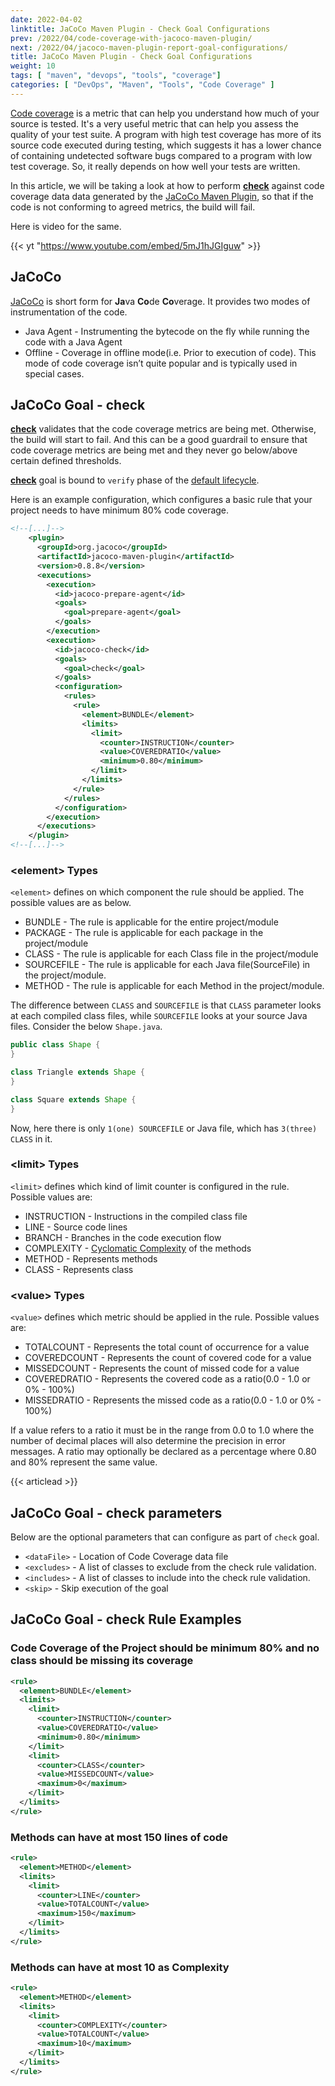 ```yaml
---
date: 2022-04-02
linktitle: JaCoCo Maven Plugin - Check Goal Configurations
prev: /2022/04/code-coverage-with-jacoco-maven-plugin/
next: /2022/04/jacoco-maven-plugin-report-goal-configurations/
title: JaCoCo Maven Plugin - Check Goal Configurations
weight: 10
tags: [ "maven", "devops", "tools", "coverage"]
categories: [ "DevOps", "Maven", "Tools", "Code Coverage" ]
---
```



[Code coverage][1] is a metric that can help you understand how much of your source is tested. It's a very useful metric that can help you assess the quality of your test suite. A program with high test coverage has more of its source code executed during testing, which suggests it has a lower chance of containing undetected software bugs compared to a program with low test coverage. So, it really depends on how well your tests are written.

In this article, we will be taking a look at how to perform [**check**][3] against code coverage data data generated by the [JaCoCo Maven Plugin][2], so that if the code is not conforming to agreed metrics, the build will fail.

Here is video for the same.

{{< yt "https://www.youtube.com/embed/5mJ1hJGIguw" >}}





## JaCoCo

[JaCoCo][4] is short form for **Ja**va **Co**de **Co**verage. It provides two modes of instrumentation of the code.

- Java Agent - Instrumenting the bytecode on the fly while running the code with a Java Agent
- Offline - Coverage in offline mode(i.e. Prior to execution of code). This mode of code coverage isn’t quite popular and is typically used in special cases.





## JaCoCo Goal - check

[**check**][3] validates that the code coverage metrics are being met. Otherwise, the build will start to fail. And this can be a good guardrail to ensure that code coverage metrics are being met and they never go below/above certain defined thresholds.

[**check**][3] goal is bound to `verify` phase of the [default lifecycle][5].

Here is an example configuration, which configures a basic rule that your project needs to have minimum 80% code coverage.

```xml
<!--[...]-->
    <plugin>
      <groupId>org.jacoco</groupId>
      <artifactId>jacoco-maven-plugin</artifactId>
      <version>0.8.8</version>
      <executions>
        <execution>
          <id>jacoco-prepare-agent</id>
          <goals>
            <goal>prepare-agent</goal>
          </goals>
        </execution>
        <execution>
          <id>jacoco-check</id>
          <goals>
            <goal>check</goal>
          </goals>
          <configuration>
            <rules>
              <rule>
                <element>BUNDLE</element>
                <limits>
                  <limit>
                    <counter>INSTRUCTION</counter>
                    <value>COVEREDRATIO</value>
                    <minimum>0.80</minimum>
                  </limit>
                </limits>
              </rule>
            </rules>
          </configuration>
        </execution>
      </executions>
    </plugin>
<!--[...]-->
```

### &lt;element> Types

`<element>` defines on which component the rule should be applied. The possible values are as below.

- BUNDLE - The rule is applicable for the entire project/module
- PACKAGE - The rule is applicable for each package in the project/module
- CLASS - The rule is applicable for each Class file in the project/module
- SOURCEFILE - The rule is applicable for each Java file(SourceFile) in the project/module.
- METHOD - The rule is applicable for each Method in the project/module.

The difference between `CLASS` and `SOURCEFILE` is that `CLASS` parameter looks at each compiled class files, while `SOURCEFILE` looks at your source Java files. Consider the below `Shape.java`.

```java
public class Shape {
}

class Triangle extends Shape {
}

class Square extends Shape {
}
```

Now, here there is only `1(one) SOURCEFILE` or Java file, which has `3(three) CLASS` in it.



### &lt;limit> Types

`<limit>` defines which kind of limit counter is configured in the rule. Possible values are:

- INSTRUCTION - Instructions in the compiled class file
- LINE - Source code lines
- BRANCH - Branches in the code execution flow
- COMPLEXITY - [Cyclomatic Complexity][6] of the methods
- METHOD - Represents methods
- CLASS - Represents class



### &lt;value> Types

`<value>` defines which metric should be applied in the rule. Possible values are:

- TOTALCOUNT - Represents the total count of occurrence for a value
- COVEREDCOUNT - Represents the count of covered code for a value
- MISSEDCOUNT - Represents the count of missed code for a value
- COVEREDRATIO - Represents the covered code as a ratio(0.0 - 1.0 or 0% - 100%)
- MISSEDRATIO - Represents the missed code as a ratio(0.0 - 1.0 or 0% - 100%)

If a value refers to a ratio it must be in the range from 0.0 to 1.0 where the number of decimal places will also determine the precision in error messages. A ratio may optionally be declared as a percentage where 0.80 and 80% represent the same value.





{{< articlead >}}

## JaCoCo Goal - check parameters

Below are the optional parameters that can configure as part of `check` goal.

- `<dataFile>` - Location of Code Coverage data file
- `<excludes>` - A list of classes to exclude from the check rule validation.
- `<includes>` - A list of classes to include into the check rule validation.
- `<skip>` - Skip execution of the goal





## JaCoCo Goal - check Rule Examples

### Code Coverage of the Project should be minimum 80% and no class should be missing its coverage

```xml
<rule>
  <element>BUNDLE</element>
  <limits>
    <limit>
      <counter>INSTRUCTION</counter>
      <value>COVEREDRATIO</value>
      <minimum>0.80</minimum>
    </limit>
    <limit>
      <counter>CLASS</counter>
      <value>MISSEDCOUNT</value>
      <maximum>0</maximum>
    </limit>
  </limits>
</rule>
```

### Methods can have at most 150 lines of code

```xml
<rule>
  <element>METHOD</element>
  <limits>
    <limit>
      <counter>LINE</counter>
      <value>TOTALCOUNT</value>
      <maximum>150</maximum>
    </limit>
  </limits>
</rule>
```

### Methods can have at most 10 as Complexity

```xml
<rule>
  <element>METHOD</element>
  <limits>
    <limit>
      <counter>COMPLEXITY</counter>
      <value>TOTALCOUNT</value>
      <maximum>10</maximum>
    </limit>
  </limits>
</rule>
```



  [1]: https://en.wikipedia.org/wiki/Code_coverage
  [2]: https://www.jacoco.org/jacoco/trunk/doc/maven.html
  [3]: https://www.jacoco.org/jacoco/trunk/doc/check-mojo.html
  [4]: https://www.jacoco.org
  [5]: /2020/11/maven-lifecycles/
  [6]: https://en.wikipedia.org/wiki/Cyclomatic_complexity